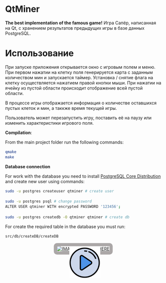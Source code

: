 # QtMiner

**The best implementation of the famous game!** Игра Сапёр, написанная на Qt, с хранением результатов предыдущих игры в базе данных PostgreSQL.

# Использование

При запуске приложения открывается окно с игровым полем и меню. При первом нажатии на клетку поля генерируется карта с заданным количеством мин и запускается таймер. Установка / снятие флага на клетку осуществляется нажатием правой кнопки мыши. При нажатии на ячейку из пустой области происходит отображение всей пустой области. 

В процессе игры отображается информация о количестве оставшихся пустых клеток и мин, а таккже время текущей игры.

Пользователь может перезапустить игру, поставить её на паузу или изменить характеристики игрового поля.

**Compilation**:

From the main project folder run the following commands:

```sh
qmake
make
```

**Database connection**

For work with the database you need to install [PostgreSQL Core Distribution](https://www.postgresql.org/download/)
and create new user using commands:

```sh
sudo -u postgres createuser qtminer # create user

sudo -u postgres psql # change password
ALTER USER qtminer WITH encrypted PASSWORD '123456';

sudo -u postgres createdb -O qtminer qtminer # create db
```

For create the required table in the database you must run: 

```sh
src/db/createDB/createDB
```

<!-- [![IMAGE ALT TEXT HERE](https://i.vimeocdn.com/video/810044732_640.webp)](https://vimeo.com/356858685) -->

<style>
  .player-content {
    border-color: #aba7a7;
    border-radius: 10px;
  }

  .player-button {
    position: absolute; left: 41%; top: 35%; width: 100px
  }

  .player:hover img {
    opacity: 0.9;
  }
</style>

<p align="center" style="position: relative">
  <a href="https://vimeo.com/356858685" target="_blank" class="player">
    <img src="https://i.vimeocdn.com/video/810044732_640.webp" alt="IMAGE ALT TEXT HERE" width="300" border="10" class="player-content" />
    <img src="data/readme/player.png" class="player-button" style="position: absolute; left: 41%; top: 35%; width: 100px" />
  </a>
</p>

